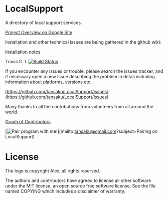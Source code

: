 LocalSupport
============

A directory of local support services. 

[Project Overview on Google Site](https://sites.google.com/site/saasellsprojects/projects/local-support/getting-started---project-overview)

Installation and other technical issues are being gathered in the github wiki:

[Installation notes](https://github.com/tansaku/LocalSupport/wiki/installation)

Travis C. I. [![Build Status](https://travis-ci.org/tansaku/LocalSupport.png)](https://travis-ci.org/tansaku/LocalSupport)

If you encounter any issues or trouble, please search the issues tracker, and if necessary open a new issue describing the problem in detail including information about platforms, versions etc. 

[https://github.com/tansaku/LocalSupport/issues](https://github.com/tansaku/LocalSupport/issues)

Many thanks to all the contributions from volunteers from all around the world.

[Graph of Contributors](https://github.com/tansaku/LocalSupport/contributors)

[![Pair program with me!](http://pairprogramwith.me/badge.png)](mailto:tansaku@gmail.com?subject=Pairing on LocalSupport)

License
=======

The logo is copyright Alex, all rights reserved.

The authors and contributors have agreed to license all other software
under the MIT license, an open source free software license. See the
file named COPYING which includes a disclaimer of warranty.
